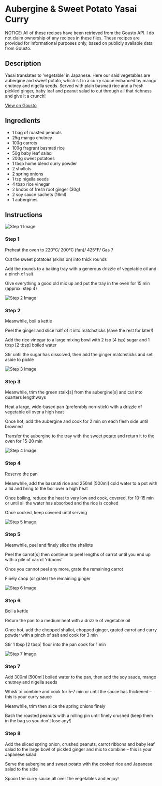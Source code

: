 # Aubergine & Sweet Potato Yasai Curry 

NOTICE: All of these recipes have been retrieved from the Gousto API. I do not claim ownership of any recipes in these files. These recipes are provided for informational purposes only, based on publicly available data from Gousto.

## Description

Yasai translates to 'vegetable' in Japanese. Here our said vegetables are aubergine and sweet potato, which sit in a curry sauce enhanced by mango chutney and nigella seeds. Served with plain basmati rice and a fresh pickled ginger, baby leaf and peanut salad to cut through all that richness and give it a crunch! 

[View on Gousto](https://www.gousto.co.uk/recipes/cookbook/aubergine-sweet-potato-yasai-curry)

## Ingredients

- 1 bag of roasted peanuts
- 25g mango chutney 
- 100g carrots
- 100g fragrant basmati rice
- 50g baby leaf salad
- 200g sweet potatoes
- 1 tbsp home blend curry powder
- 2 shallots 
- 2 spring onions
- 1 tsp nigella seeds
- 4 tbsp rice vinegar 
- 2 knobs of fresh root ginger (30g)
- 2 soy sauce sachets (16ml)
- 1 aubergines

## Instructions

![Step 1 Image](https://production-media.gousto.co.uk/cms/recipe-step-image/962.-step-1-x200.jpg)

### Step 1

Preheat the oven to 220&deg;C/ 200&deg;C (fan)/ 425&deg;F/ Gas 7


Cut the sweet potatoes&nbsp;(skins on) into&nbsp;thick rounds


Add the rounds&nbsp;to a baking tray with a generous drizzle of vegetable oil and a pinch of salt&nbsp;


Give everything a good old mix up and put the tray in the oven for 15 min (approx. step 4)

![Step 2 Image](https://production-media.gousto.co.uk/cms/recipe-step-image/962.-step-2-x200.jpg)

### Step 2

Meanwhile, boil a kettle


Peel the ginger and slice&nbsp;half of it&nbsp;into matchsticks (save the rest for later!)


Add the rice vinegar to a large mixing bowl&nbsp;with 2 tsp<span class="text-danger"> [4 tsp]</span> sugar and 1 tbsp<span class="text-danger"> [2 tbsp]</span> boiled water


Stir until the sugar has dissolved, then add the&nbsp;ginger&nbsp;matchsticks and set aside to pickle

![Step 3 Image](https://production-media.gousto.co.uk/cms/recipe-step-image/962.-step-3-x200.jpg)

### Step 3

Meanwhile, trim the green stalk<span class="text-danger">[s]</span> from the aubergine<span class="text-danger">[s]</span> and cut into quarters lengthways&nbsp;


Heat a large, wide-based pan (preferably non-stick) with a drizzle of vegetable oil over a high heat


Once hot, add the aubergine and cook for 2 min on each flesh side until browned


Transfer the aubergine to the tray with the&nbsp;sweet potato&nbsp;and return it to the oven for 15-20 min

![Step 4 Image](https://production-media.gousto.co.uk/cms/recipe-step-image/962.-step-4-x200.jpg)

### Step 4

Reserve the pan


Meanwhile, add the basmati rice and 250ml <span class="text-danger">[500ml]</span> cold water to a pot with a lid and bring to the boil over a high heat


Once boiling, reduce the heat to very low and cook, covered, for 10-15 min or until all the water has absorbed and the rice is cooked


Once cooked, keep covered until serving

![Step 5 Image](https://production-media.gousto.co.uk/cms/recipe-step-image/962.-step-5-x200.jpg)

### Step 5

Meanwhile, peel and finely slice the&nbsp;shallots&nbsp;


Peel the&nbsp;carrot<span class="text-danger">[s]</span>&nbsp;then continue to peel lengths of&nbsp;carrot&nbsp;until you end up with a pile of&nbsp;carrot 'ribbons'


Once you cannot peel any more, grate the remaining&nbsp;carrot


Finely chop (or grate) the remaining&nbsp;ginger&nbsp;

![Step 6 Image](https://production-media.gousto.co.uk/cms/recipe-step-image/962.-step-6-x200.jpg)

### Step 6

Boil a kettle


Return the pan to a medium heat with a drizzle of&nbsp;vegetable oil


Once hot, add the&nbsp;chopped shallot,&nbsp;chopped ginger,&nbsp;grated carrot&nbsp;and curry powder with a pinch of salt and cook for 3 min


Stir 1 tbsp<span class="text-danger"> [2 tbsp]</span> flour&nbsp;into the pan cook for 1 min

![Step 7 Image](https://production-media.gousto.co.uk/cms/recipe-step-image/962.-step-7-x200.jpg)

### Step 7

Add 300ml <span class="text-danger">[500ml]</span> boiled water to the pan, then add the soy sauce, mango chutney and nigella seeds


Whisk to combine and cook for 5-7 min or until the sauce has thickened &ndash; this is your curry sauce


Meanwhile, trim then slice the spring onions&nbsp;finely


Bash the roasted peanuts with a rolling pin until finely crushed (keep them in the bag so you don't lose any!)

### Step 8

Add the sliced spring onion, crushed peanuts, carrot ribbons and&nbsp;baby leaf salad to the large bowl of pickled ginger and mix to combine &ndash; this is your Japanese salad


Serve the&nbsp;aubergine and sweet potato&nbsp;with&nbsp;the&nbsp;cooked rice and&nbsp;Japanese salad to the side&nbsp;


Spoon the curry sauce all over the vegetables and enjoy!


&nbsp;

